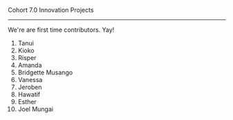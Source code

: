 Cohort 7.0 Innovation Projects

---

We're are first time contributors. Yay!

1. Tanui
2. Kioko
3. Risper
4. Amanda
5. Bridgette Musango
6. Vanessa
7. Jeroben
8. Hawatif
9. Esther
10. Joel Mungai
